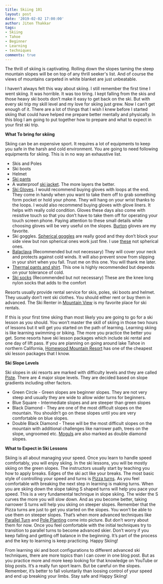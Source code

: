 ```yaml
---
title: Skiing 101
layout: post
date: '2019-02-02 17:00:00'
author: Jiten Thakkar
tags:
- Skiing
- Tahoe
- Beginner
- Learning
- techniques
comments: true
---
```


The thrill of skiing is captivating. Rolling down the slopes taming the steep mountain slopes will be on top of any thrill seeker's list. And of course the views of mountains carpeted in white blanket are just unbeatable. 

I haven’t always felt this way about skiing. I still remember the first time I went skiing. It was horrible. It was too tiring. I kept falling from the skis and those heavy ski boots don’t make it easy to get back on the ski. But with every ski trip my skill level and my love for skiing just grew. Now I can’t get enough of it. There are a lot of things that I wish I knew before I started skiing that could have helped me prepare better mentally and physically. In this blog I am going to put together how to prepare and what to expect in your first ski trip.

**What To bring for skiing**

Skiing can be an expensive sport. It requires a lot of equipments to keep you safe in the harsh and cold environment. You are going to need following equipments for skiing. This is in no way an exhaustive list. 
* Skis and Poles
* Ski boots
* Helmet
* [Ski pants](https://www.amazon.com/s/ref=nb_sb_noss_2?url=search-alias%3Daps&field-keywords=ski+pants&rh=i%3Aaps%2Ck%3Aski+pants)
* A waterproof [ski jacket](https://www.amazon.com/s/ref=nb_sb_noss_1?url=search-alias%3Dsporting&field-keywords=ski+jacket&rh=n%3A3375251%2Ck%3Aski+jacket). The more layers the better.
* [Ski Gloves](https://www.amazon.com/s/ref=nb_sb_noss_2?url=search-alias%3Daps&field-keywords=ski+gloves). I would recommend buying gloves with loops at the end. They come in handy when you want to take them off to grab something form pocket or hold your phone. They will hang on your wrist thanks to the loops. I would also recommend buying gloves with glove liners. It helps with really cold condition. Gloves these days also come with resistive touch so that you don’t have to take them off for operating your touch screen phone. Paying attention to these small details while choosing gloves will be very useful on the slopes. [Burton](https://www.amazon.com/Burton-Gore-Tex-Glove-Black-Large/dp/B00B149L36/ref=sr_1_3?ie=UTF8&qid=1548299560&sr=8-3&keywords=ski+gloves+burton) gloves are my favorite.
* Ski goggles. [Spherical goggles](https://www.amazon.com/s/s/ref=sr_nr_p_n_feature_keywords_5?fst=as%3Aoff&rh=n%3A3375251%2Cn%3A706814011%2Cn%3A2204518011%2Cn%3A11030589011%2Cn%3A10208062011%2Cn%3A2204526011%2Ck%3Aski+goggles%2Cp_n_feature_keywords_browse-bin%3A5590872011&keywords=ski+goggles&ie=UTF8&qid=1548299696&rnid=2763279011) are really good and they don’t block your side view but non spherical ones work just fine. I use [these](https://www.amazon.com/Bolle-Goggles-Shiny-Black-Citrus/dp/B0039041FI/ref=sr_1_30?s=outdoor-recreation&ie=UTF8&qid=1548299696&sr=1-30&keywords=ski+goggles) not spherical ones.
* [Balaclava](https://www.amazon.com/s/ref=nb_sb_noss_2?url=search-alias%3Dsporting&field-keywords=balaclava+skiing&rh=n%3A3375251%2Ck%3Abalaclava+skiing) (Recommended but not necessary) They will cover your neck and protects against cold winds. It will also prevent snow from slipping in your shirt when you fall. Trust me on this one. You will thank me later.
* [Thermal pants and shirt](https://www.amazon.com/s/ref=nb_sb_ss_i_1_20?url=search-alias%3Dsporting&field-keywords=thermal+pants+and+shirt&rh=n%3A3375251%2Ck%3Athermal+pants+and+shirt). This one is highly recommended but depends on your tolerance of cold.
* [Ski socks](https://www.amazon.com/s/ref=nb_sb_ss_c_1_9?url=search-alias%3Dsporting&field-keywords=ski+socks&sprefix=ski+socks%2Csporting%2C243&crid=3A1M34DRK6UD6&rh=n%3A3375251%2Ck%3Aski+socks) (Recommended but not necessary) These are the knee long nylon socks that adds to the comfort 

Resorts usually provide rental service for skis, poles, ski boots and helmet. They usually don’t rent ski clothes. You should either rent or buy them in advanced. The Ski Renter in [Mountain View](http://theskirenter.com/) is my favorite place for ski rentals.

If this is your first time skiing than most likely you are going to go for a ski lesson as you should. You won’t master the skill of skiing in those two hours of lessons but it will get you started on the path of learning. Learning skiing is like learning swimming or biking. The more you practice the better you get. Some resorts have ski lesson packages which include ski rental and one day of lift pass. If you are planning on going around lake Tahoe in northern California, [Homewood Mountain Resort](https://www.skihomewood.com/lessons/adult-ski-snowboard-lessons/) has one of the cheapest ski lesson packages that I know.

**Ski Slope Levels**

Ski slopes in ski resorts are marked with difficulty levels and they are called [Piste](https://en.wikipedia.org/wiki/Piste). There are 4 major slope levels. They are decided based on slope gradients including other factors.
* Green Circle - Green slopes are beginner slopes. They are not very steep and usually they are wide to allow wider turns for beginners.
* Blue Square - Intermediate slopes and are steeper than green slopes
* Black Diamond - They are one of the most difficult slopes on the mountain. You shouldn’t go on these slopes until you are very comfortable on blue slopes.
* Double Black Diamond - These will be the most difficult slopes on the mountain with additional challenges like narrower path, trees on the slope, ungroomed etc. [Moguls](https://en.wikipedia.org/wiki/Mogul_skiing) are also marked as double diamond slopes.

**What to Expect in Ski Lessons**

Skiing is all about managing your speed. Once you learn to handle speed comfortably, you will enjoy skiing. In the ski lessons, you will be mostly skiing on the green slopes. The instructors usually start by teaching you how to apply breaks. Edges of the ski act like your breaks. The most basic style of controlling your speed and turns is [Pizza turns](https://en.wikipedia.org/wiki/Snowplough_turn). As you feel comfortable with breaking the next step in learning is making turns. When you are skiing down the slope taking S shaped turns will help you pace your speed. This is a very fundamental technique in slope skiing. The wider the S curves the more you will slow down. And as you become better, taking narrower S turns will help you skiing on steeper slopes. Remember that the Pizza turns are just to get you started on the slopes. You won’t be able to use them on steeper slopes. That’s when more advanced techniques like [Parallel Turn](https://en.wikipedia.org/wiki/Parallel_turn) and [Pole Planting](http://www.mechanicsofsport.com/skiing/how_to_ski/pole_planting.html) come into picture. But don’t worry about them for now. Once you feel comfortable with the initial techniques try to transition to parallel turns to become advanced skier. Don’t worry if you keep falling and getting off balance in the beginning. It’s part of the process and the key to learning is keep practicing. Happy Skiing!

From learning ski and boot configurations to different advanced ski techniques, there are more topics than I can cover in one blog post. But as you practice more and more keep looking for that knowledge on YouTube or blog posts. It’s a really fun sport learn. But be careful on the slopes. Remember, it’s better to fall voluntarily than loosing control of your speed and end up breaking your limbs. Stay safe and Happy Skiing!
